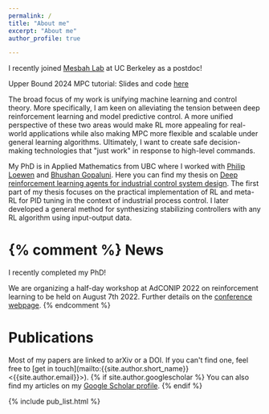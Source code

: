 ```yaml
---
permalink: /
title: "About me"
excerpt: "About me"
author_profile: true

---
```


I recently joined [Mesbah Lab](https://www.mesbahlab.com) at UC Berkeley as a postdoc! 

Upper Bound 2024 MPC tutorial: Slides and code [here](https://nplawrence.com/RL-MPC-tutorial/)

The broad focus of my work is unifying machine learning and control theory.
More specifically, I am keen on alleviating the tension between deep reinforcement learning and model predictive control.
A more unified perspective of these two areas would make RL more appealing for real-world applications while also making MPC more flexible and scalable under general learning algorithms.
Ultimately, I want to create safe decision-making technologies that "just work" in response to high-level commands.


My PhD is in Applied Mathematics from UBC where I worked with [Philip Loewen](https://personal.math.ubc.ca/~loew/) and [Bhushan Gopaluni](https://dais.chbe.ubc.ca).
Here you can find my thesis on [Deep reinforcement learning agents for industrial control system design](https://open.library.ubc.ca/collections/24/items/1.0430547).
The first part of my thesis focuses on the practical implementation of RL and meta-RL for PID tuning in the context of industrial process control.
I later developed a general method for synthesizing stabilizing controllers with any RL algorithm using input-output data.


{% comment %}
News
======

I recently completed my PhD!

We are organizing a half-day workshop at AdCONIP 2022 on reinforcement learning to be held on August 7th 2022. Further details on the [conference webpage](https://adconip2022.org/workshops/#workshop-2-making-reinforcement-learning-a-practical-technology-for-industrial-control).
{% endcomment %}

Publications
======

Most of my papers are linked to arXiv or a DOI. If you can't find one, feel free to [get in touch](mailto:{{site.author.short_name}} <{{site.author.email}}>). {% if site.author.googlescholar %} You can also find my articles on my [Google Scholar profile]({{site.author.googlescholar}}).
{% endif %}

{% include pub_list.html %}
